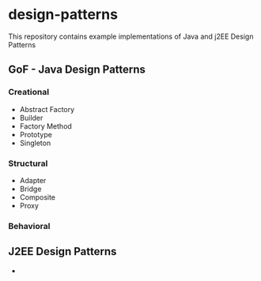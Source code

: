 # design-patterns
This repository contains example implementations of Java and j2EE Design Patterns

## GoF - Java Design Patterns
### Creational

* Abstract Factory
* Builder
* Factory Method
* Prototype
* Singleton

### Structural

* Adapter
* Bridge
* Composite
* Proxy

### Behavioral

## J2EE Design Patterns
* <yet to be implemented...>